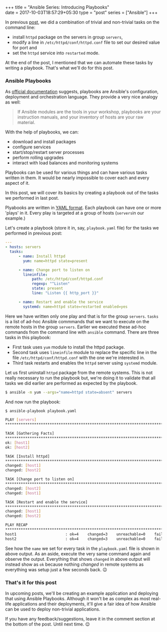 +++
title = "Ansible Series: Introducing Playbooks"                           
date = 2017-10-03T18:57:29+05:30
type = "post"
series = ["Ansible"]
+++

In previous [post](https://dharmitshah.com/2017/09/ansible-series-part-3/), we
did a combination of trivial and non-trivial tasks on the command line:

- install `httpd` package on the servers in group `servers`,
- modify a line in `/etc/httpd/conf/httpd.conf` file to set our desired value
  for port and
- set the `httpd` service into `restarted` mode.

At the end of the post, I mentioned that we can automate these tasks by writing
a playbook. That's what we'll do for this post.

### Ansible Playbooks

As [official
documentation](http://docs.ansible.com/ansible/latest/playbooks.html) suggests,
playbooks are Ansible's configuration, deployment and orchestration language.
They provide a very nice analogy as well:

> If Ansible modules are the tools in your workshop, playbooks are your
> instruction manuals, and your inventory of hosts are your raw material.

With the help of playbooks, we can:

- download and install packages
- configure services
- start/stop/restart server processes
- perform rolling upgrades
- interact with load balances and monitoring systems

Playbooks can be used for various things and can have various tasks written in
them. It would be nearly impossible to cover each and every aspect of it.

In this post, we will cover its basics by creating a playbook out of the tasks
we performed in last post.

Plyabooks are written in [YAML
format](http://docs.ansible.com/ansible/latest/YAMLSyntax.html). Each playbook
can have one or more 'plays' in it. Every play is targeted at a group of hosts
(`servers`in our example.)

Let's create a playbook (store it in, say, `playbook.yaml` file) for the tasks
we performed in previous post:

```yaml
---
- hosts: servers
  tasks:
      - name: Install httpd
        yum: name=httpd state=present

      - name: Change port to listen on
        lineinfile:
            path: /etc/httpd/conf/httpd.conf
            regexp: "^Listen"
            state: present
            line: "Listen {{ http_port }}"

      - name: Restart and enable the service
        systemd: name=httpd state=restarted enabled=yes
```

Here we have written only one play and that is for the group `servers`. `tasks`
is a list of ad-hoc Ansible commmands that we want to execute on the remote
hosts in the group `servers`. Earlier we executed these ad-hoc commands from
the command line with `ansible` command. There are three tasks in this
playbook:

- First task uses `yum` module to install the httpd package.
- Second task uses `lineinfile` module to replace the specific line in the file
  `/etc/httpd/conf/httpd.conf` with the one we're interested in.
- Third task restarts and enables the `httpd` server using `systemd` module.

Let us first uninstall `httpd` package from the remote systems. This is not
really necessary to run the playbook but, we're doing it to validate that all
tasks we did earlier are performed as expected by the playbook.

```bash
$ ansible -m yum --args="name=httpd state=absent" servers
```

And now run the playbook:

```bash
$ ansible-playbook playbook.yaml

PLAY [servers]
**************************************************************************************************************************************************************

TASK [Gathering Facts]
******************************************************************************************************************************************************
ok: [host1]
ok: [host2]

TASK [Install httpd]
********************************************************************************************************************************************************
changed: [host1]
changed: [host2]

TASK [Change port to listen on]
*********************************************************************************************************************************************
changed: [host2]
changed: [host1]

TASK [Restart and enable the service]
***************************************************************************************************************************************
changed: [host1]
changed: [host2]

PLAY RECAP
******************************************************************************************************************************************************************
host1                      : ok=4    changed=3    unreachable=0    failed=0   
host2                      : ok=4    changed=3    unreachable=0    failed=0
```

See how the `name` we set for every task in the `playbook.yaml` file is shown
in above output. As an aside, execute the very same command again and observe
the output. Everything that shows `changed` in above output will instead show
as `ok` because nothing *changed* in remote systems as everything was setup
just a few seconds back. :wink:

### That's it for this post

In upcoming posts, we'll be creating an example application and deploying that
using Ansible Playbooks. Although it won't be as complex as most real-life
applications and their deployments, it'll give a fair idea of how Ansible can
be used to deploy non-trivial applications.

If you have any feedback/suggestions, leave it in the comment section at the
bottom of the post. Until next time. :wink:
